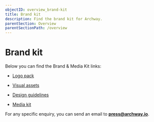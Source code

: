 ```yaml
---
objectID: overview_brand-kit
title: Brand kit
description: Find the brand kit for Archway.
parentSection: Overview
parentSectionPath: /overview
---
```


# Brand kit

Below you can find the Brand & Media Kit links:

- <a href='https://archway.io/assets/01-archway-logo-pack.zip' target='_blank'>Logo pack</a>

- <a href='https://archway.io/assets/02-archway-visual-assets.zip' target='_blank'>Visual assets</a>

- <a href='https://archway.io/assets/03-archway-design-guidelines.pdf' target='_blank'>Design guidelines</a>

- <a href='https://archway.io/assets/05-archway-media-kit.pdf' target='_blank'>Media kit</a>

For any specific enquiry, you can send an email to **press@archway.io**.